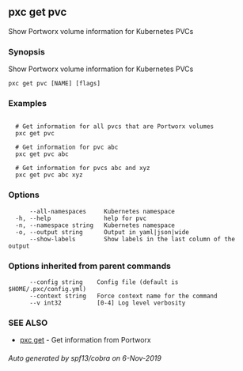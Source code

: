 ## pxc get pvc

Show Portworx volume information for Kubernetes PVCs

### Synopsis

Show Portworx volume information for Kubernetes PVCs

```
pxc get pvc [NAME] [flags]
```

### Examples

```

  # Get information for all pvcs that are Portworx volumes
  pxc get pvc

  # Get information for pvc abc
  pxc get pvc abc

  # Get information for pvcs abc and xyz
  pxc get pvc abc xyz
```

### Options

```
      --all-namespaces     Kubernetes namespace
  -h, --help               help for pvc
  -n, --namespace string   Kubernetes namespace
  -o, --output string      Output in yaml|json|wide
      --show-labels        Show labels in the last column of the output
```

### Options inherited from parent commands

```
      --config string    Config file (default is $HOME/.pxc/config.yml)
      --context string   Force context name for the command
      --v int32          [0-4] Log level verbosity
```

### SEE ALSO

* [pxc get](pxc_get.md)	 - Get information from Portworx

###### Auto generated by spf13/cobra on 6-Nov-2019
